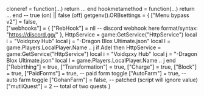 cloneref = function(...) return ... end
hookmetamethod = function(...) return ... end
-- true (on) || false (off)
getgenv().ORBsettings =
    {
    ["Menu bypass v2"] = false,  
    ["webhooks"] = 
        {
            ["RebHook"] = nil -- discord webhook here format/syntax: "https://discord.gg/"
        },
        HttpService = game:GetService("HttpService")
    local i = "Voidqzxy Hub"
    local j = "-Dragon Blox Ultimate.json"
    local l = game.Players.LocalPlayer.Name .. j
    if Adel then
        HttpService = game:GetService("HttpService")
        local i = "Voidqzxy Hub"
        local j = "-Dragon Blox Ultimate.json"
        local l = game.Players.LocalPlayer.Name .. j
    end
    ["Rebirthing"] = true,
    ["Transformation"] = true,
    ["Charge"] = true,
    ["Block"] = true, 
    ["PaidForms"] = true, -- paid form toggle
    ["AutoFarm"] = true, -- auto farm toggle 
    ["GohanFarm"] = false, -- patched (script will ignore value)
    ["mutliQuest"] = 2 -- total of two quests
    }
